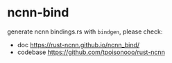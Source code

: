 # ncnn-bind

generate ncnn bindings.rs with `bindgen`, please check:

* doc https://rust-ncnn.github.io/ncnn_bind/
* codebase https://github.com/tpoisonooo/rust-ncnn
